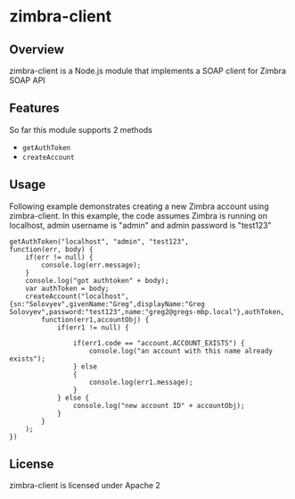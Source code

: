 #  zimbra-client #
## Overview ##
zimbra-client is a Node.js module that implements a SOAP client for Zimbra SOAP API

## Features ##
So far this module supports 2 methods
* `getAuthToken`
* `createAccount`

## Usage ##
Following example demonstrates creating a new Zimbra account using zimbra-client. In this example, the code assumes Zimbra is running on localhost, admin username is "admin" and admin password is "test123"

    getAuthToken("localhost", "admin", "test123",
    function(err, body) {
        if(err != null) {
            console.log(err.message);
        }
        console.log("got authtoken" + body);
        var authToken = body;
        createAccount("localhost",{sn:"Solovyev",givenName:"Greg",displayName:"Greg Solovyev",password:"test123",name:"greg2@gregs-mbp.local"},authToken,
            function(err1,accountObj) {
                if(err1 != null) {

                    if(err1.code == "account.ACCOUNT_EXISTS") {
                        console.log("an account with this name already exists");
                    } else
                    {
                        console.log(err1.message);
                    }
                } else {   
                    console.log("new account ID" + accountObj);
                }
            }
        );
    })
## License ##
zimbra-client is licensed under Apache 2

